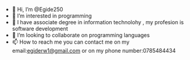 - 👋 Hi, I’m @Egide250
- 👀 I’m interested in programming 
- 🌱 I have associate degree in information technolohy , my profesion is software development 
- 💞️ I’m looking to collaborate on programming languages
- 📫 How to reach me you can contact me on my email:egiderw1@gmail.com or on my phone number:0785484434

<!---
Egide250/Egide250 is a ✨ special ✨ repository because its `README.md` (this file) appears on your GitHub profile.
You can click the Preview link to take a look at your changes.
--->
